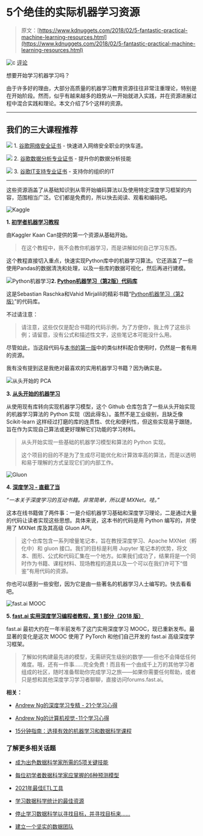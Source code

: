 # 5个绝佳的实际机器学习资源

> 原文：[https://www.kdnuggets.com/2018/02/5-fantastic-practical-machine-learning-resources.html](https://www.kdnuggets.com/2018/02/5-fantastic-practical-machine-learning-resources.html)

![c](../Images/3d9c022da2d331bb56691a9617b91b90.png) [评论](#comments)

想要开始学习机器学习吗？

由于许多好的理由，大部分高质量的机器学习教育资源往往非常注重理论，特别是在开始阶段。然而，似乎有越来越多的趋势从一开始就进入实践，并在资源进展过程中混合实践和理论。本文介绍了5个这样的资源。

* * *

## 我们的三大课程推荐

![](../Images/0244c01ba9267c002ef39d4907e0b8fb.png) 1\. [谷歌网络安全证书](https://www.kdnuggets.com/google-cybersecurity) - 快速进入网络安全职业的快车道。

![](../Images/e225c49c3c91745821c8c0368bf04711.png) 2\. [谷歌数据分析专业证书](https://www.kdnuggets.com/google-data-analytics) - 提升你的数据分析技能

![](../Images/0244c01ba9267c002ef39d4907e0b8fb.png) 3\. [谷歌IT支持专业证书](https://www.kdnuggets.com/google-itsupport) - 支持你的组织的IT

* * *

这些资源涵盖了从基础知识到从零开始编码算法以及使用特定深度学习框架的内容，范围相当广泛。它们都是免费的，所以快去阅读、观看和编码吧。

![Kaggle](../Images/3147b68749fb0ce93cfec3a63af40a0c.png)

**1\. [初学者机器学习教程](https://www.kaggle.com/kanncaa1/machine-learning-tutorial-for-beginners)**

由Kaggler Kaan Can提供的第一个资源从基础开始。

> 在这个教程中，我不会教你机器学习，而是讲解如何自己学习东西。

这个教程直接切入重点，快速实现Python库中的机器学习算法。它还涵盖了一些使用Pandas的数据清洗和处理，以及一些库的数据可视化，然后再进行建模。

![Python机器学习](../Images/dcb5d61e356a959e0ab4f0138b0966ac.png)**2\. [Python机器学习（第2版）代码库](https://github.com/rasbt/python-machine-learning-book-2nd-edition)**

这是Sebastian Raschka和Vahid Mirjalili的精彩书籍“[Python机器学习（第2版）](https://www.amazon.com/Python-Machine-Learning-scikit-learn-TensorFlow/dp/1787125939)”的代码库。

不过请注意：

> 请注意，这些仅仅是配合书籍的代码示例，为了方便你，我上传了这些示例；请留意，没有公式和描述性文字，这些笔记本可能没什么用。

尽管如此，当这段代码与[本书的第一版](https://github.com/rasbt/python-machine-learning-book)中的类似材料配合使用时，仍然是一套有用的资源。

我有没有提到这是我绝对最喜欢的实用机器学习书籍？因为确实是。

![从头开始的 PCA](../Images/cd7b67fd7fe657e3e4c85fff1171b7d5.png)

**3\. [从头开始的机器学习](https://github.com/eriklindernoren/ML-From-Scratch)**

从使用现有库转向实现机器学习模型，这个 Github 仓库包含了一些从头开始实现的机器学习算法的 Python 实现（因此得名）。虽然不是工业级别，且缺乏像 Scikit-learn 这样经过打磨的库的连贯性、优化和便利性，但这些实现易于跟随，旨在作为实现自己算法或更好理解它们功能的学习材料。

> 从头开始实现一些基础的机器学习模型和算法的 Python 实现。
> 
> 这个项目的目的不是为了生成尽可能优化和计算效率高的算法，而是以透明和易于理解的方式呈现它们的内部工作。

![Gluon](../Images/91cad25a02e2dcd79155cc80efa4d559.png)

**4\. [深度学习 - 直截了当](http://gluon.mxnet.io/)**

*“一本关于深度学习的互动书籍。非常简单，所以是 MXNet。哇。”*

这本在线书籍做了两件事：一是介绍机器学习基础和深度学习理论，二是通过大量的代码让读者实现这些思想。具体来说，这本书的代码是用 Python 编写的，并使用了 MXNet 库及其高级 Gluon API。

> 这个仓库包含一系列增量笔记本，旨在教授深度学习、Apache MXNet（孵化中）和 gluon 接口。我们的目标是利用 Jupyter 笔记本的优势，将文本、图形、公式和代码汇集在一个地方。如果我们成功了，结果将是一个同时作为书籍、课程材料、现场教程的道具以及一个可以在我们许可下“借鉴”有用代码的资源。

你也可以感到一些安慰，因为它是由一些著名的机器学习人士编写的。快去看看吧。

![fast.ai MOOC](../Images/1aa8a1ab63f70253c726e741435d7004.png)

**5\. [fast.ai 实用深度学习编程者教程，第 1 部分（2018 版）](http://course.fast.ai/)**

fast.ai 最初大约在一年半前发布了这门实用深度学习 MOOC，现已重新发布。最显著的变化是这次 MOOC 使用了 PyTorch 和他们自己开发的 fast.ai 高级深度学习框架。

> 了解如何构建最先进的模型，无需研究生级别的数学——但也不会降低任何难度。哦，还有一件事……完全免费！而且有一个由成千上万的其他学习者组成的社区，随时准备帮助你完成学习之旅——如果你需要任何帮助，或者只是想和其他深度学习学习者聊聊，直接访问forums.fast.ai。

**相关：**

+   [Andrew Ng的深度学习专精 - 21个学习心得](/2017/11/ng-deep-learning-specialization-21-lessons.html)

+   [Andrew Ng的计算机视觉 - 11个学习心得](/2017/12/ng-computer-vision-11-lessons-learnied.html)

+   [15分钟指南：选择有效的机器学习和数据科学课程](/2017/12/guide-effective-courses-machine-learning-data-science.html)

### 了解更多相关话题

+   [成为出色数据科学家所需的5项关键技能](https://www.kdnuggets.com/2021/12/5-key-skills-needed-become-great-data-scientist.html)

+   [每位初学者数据科学家应掌握的6种预测模型](https://www.kdnuggets.com/2021/12/6-predictive-models-every-beginner-data-scientist-master.html)

+   [2021年最佳ETL工具](https://www.kdnuggets.com/2021/12/mozart-best-etl-tools-2021.html)

+   [学习数据科学统计的最佳资源](https://www.kdnuggets.com/2021/12/springboard-top-resources-learn-data-science-statistics.html)

+   [停止学习数据科学以寻找目标，并寻找目标来……](https://www.kdnuggets.com/2021/12/stop-learning-data-science-find-purpose.html)

+   [建立一个坚实的数据团队](https://www.kdnuggets.com/2021/12/build-solid-data-team.html)
